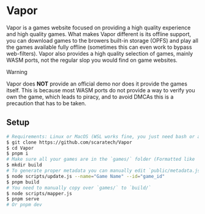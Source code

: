 # Vapor
Vapor is a games website focused on providing a high quality experience and high quality games. What makes Vapor different is its offline support, you can download games to the browers built-in storage (OPFS) and play all the games available fully offline (sometimes this can even work to bypass web-filters). Vapor also provides a high quality selection of games, mainly WASM ports, not the regular slop you would find on game websites. 
>[!WARNING]
> Vapor does **NOT** provide an official demo nor does it provide the games itself. This is because most WASM ports do not provide a way to verify you own the game, which leads to piracy, and to avoid DMCAs this is a precaution that has to be taken.

## Setup
```sh
# Requirements: Linux or MacOS (WSL works fine, you just need bash or a UNIX-like shell), NodeJS, PNPM (npm i -g pnpm)
$ git clone https://github.com/scaratech/Vapor
$ cd Vapor
$ pnpm i
# Make sure all your games are in the `games/` folder (Formatted like `games/<game_id>/`) and yes index.html has to be the entry point
$ mkdir build
# To generate proper metadata you can manually edit `public/metadata.json` or:
$ node scripts/update.js --name="Game Name" --id="game_id"
$ pnpm build
# You need to manually copy over `games/` to `build/`
$ node scripts/mapper.js
$ pnpm serve
# Or pnpm dev
```